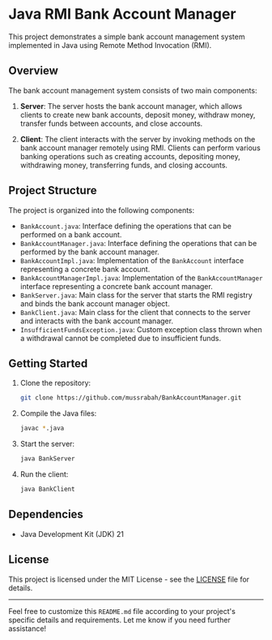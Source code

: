 # Java RMI Bank Account Manager

This project demonstrates a simple bank account management system implemented in Java using Remote Method Invocation (RMI).

## Overview

The bank account management system consists of two main components:

1. **Server**: The server hosts the bank account manager, which allows clients to create new bank accounts, deposit money, withdraw money, transfer funds between accounts, and close accounts.

2. **Client**: The client interacts with the server by invoking methods on the bank account manager remotely using RMI. Clients can perform various banking operations such as creating accounts, depositing money, withdrawing money, transferring funds, and closing accounts.

## Project Structure

The project is organized into the following components:

- `BankAccount.java`: Interface defining the operations that can be performed on a bank account.
- `BankAccountManager.java`: Interface defining the operations that can be performed by the bank account manager.
- `BankAccountImpl.java`: Implementation of the `BankAccount` interface representing a concrete bank account.
- `BankAccountManagerImpl.java`: Implementation of the `BankAccountManager` interface representing a concrete bank account manager.
- `BankServer.java`: Main class for the server that starts the RMI registry and binds the bank account manager object.
- `BankClient.java`: Main class for the client that connects to the server and interacts with the bank account manager.
- `InsufficientFundsException.java`: Custom exception class thrown when a withdrawal cannot be completed due to insufficient funds.

## Getting Started

1. Clone the repository:

    ```bash
    git clone https://github.com/mussrabah/BankAccountManager.git
    ```

2. Compile the Java files:

    ```bash
    javac *.java
    ```

3. Start the server:

    ```bash
    java BankServer
    ```

4. Run the client:

    ```bash
    java BankClient
    ```

## Dependencies

- Java Development Kit (JDK) 21

## License

This project is licensed under the MIT License - see the [LICENSE](LICENSE) file for details.

---

Feel free to customize this `README.md` file according to your project's specific details and requirements. Let me know if you need further assistance!
